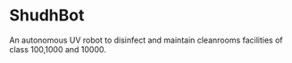 # ShudhBot
An autonomous UV robot to disinfect and maintain cleanrooms facilities of class 100,1000 and 10000.
